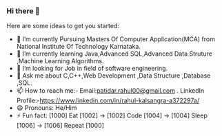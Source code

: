 ### Hi there 👋


Here are some ideas to get you started:

- 🔭 I’m currently Pursuing Masters Of Computer Application(MCA) from National Institute Of Technology Karnataka. 
- 🌱 I’m currently learning Java,Advanced SQL,Advanced Data Struture ,Machine Learning Algorithms. 
- 🤔 I’m looking for Job in field of software engineering. 
- 💬 Ask me about C,C++,Web Development ,Data Structure ,Database ,SQL.
- 📫 How to reach me:- Email:patidar.rahul00@gmail.com .  LinkedIn Profile:-https://www.linkedin.com/in/rahul-kalsangra-a372297a/ 
- 😄 Pronouns: He/Him
- ⚡ Fun fact: [1000] Eat [1002] -> [1002] Code [1004] -> [1004] Sleep [1006] -> [1006] Repeat [1000]
